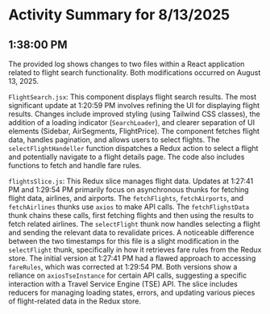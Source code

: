 # Activity Summary for 8/13/2025

## 1:38:00 PM
The provided log shows changes to two files within a React application related to flight search functionality.  Both modifications occurred on August 13, 2025.


`FlightSearch.jsx`: This component displays flight search results. The most significant update at 1:20:59 PM involves refining the UI for displaying flight results. Changes include improved styling (using Tailwind CSS classes),  the addition of a loading indicator (`SearchLoader`), and clearer separation of UI elements  (Sidebar, AirSegments, FlightPrice). The component fetches flight data, handles pagination, and allows users to select flights. The `selectFlightHandeller` function dispatches a Redux action to select a flight and potentially navigate to a flight details page. The code also includes functions to fetch and handle fare rules.


`flightsSlice.js`: This Redux slice manages flight data.  Updates at 1:27:41 PM and 1:29:54 PM  primarily focus on asynchronous thunks for fetching flight data, airlines, and airports. The `fetchFlights`, `fetchAirports`, and `fetchAirlines` thunks use `axios` to make API calls. The `fetchFlighstData` thunk chains these calls, first fetching flights and then using the results to fetch related airlines.   The `selectFlight` thunk now handles selecting a flight and sending the relevant data to revalidate prices. A noticeable difference between the two timestamps for this file is a slight modification in the `selectFlight` thunk, specifically in how it retrieves fare rules from the Redux store. The initial version at 1:27:41 PM had a flawed approach to accessing `fareRules`, which was corrected at 1:29:54 PM.  Both versions show a reliance on  `axiosTseInstance` for certain API calls, suggesting a specific interaction with a Travel Service Engine (TSE) API.  The slice includes reducers for managing loading states, errors, and updating various pieces of flight-related data in the Redux store.
